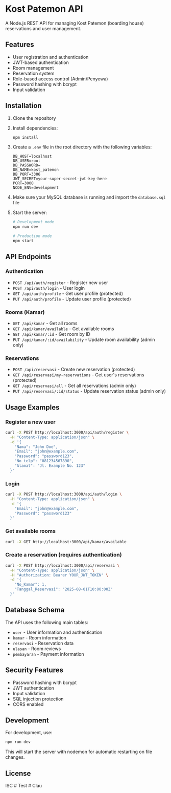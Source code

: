 # Kost Patemon API

A Node.js REST API for managing Kost Patemon (boarding house) reservations and user management.

## Features

- User registration and authentication
- JWT-based authentication
- Room management
- Reservation system
- Role-based access control (Admin/Penyewa)
- Password hashing with bcrypt
- Input validation

## Installation

1. Clone the repository
2. Install dependencies:

   ```bash
   npm install
   ```

3. Create a `.env` file in the root directory with the following variables:

   ```env
   DB_HOST=localhost
   DB_USER=root
   DB_PASSWORD=
   DB_NAME=kost_patemon
   DB_PORT=3306
   JWT_SECRET=your-super-secret-jwt-key-here
   PORT=3000
   NODE_ENV=development
   ```

4. Make sure your MySQL database is running and import the `database.sql` file

5. Start the server:

   ```bash
   # Development mode
   npm run dev

   # Production mode
   npm start
   ```

## API Endpoints

### Authentication

- `POST /api/auth/register` - Register new user
- `POST /api/auth/login` - User login
- `GET /api/auth/profile` - Get user profile (protected)
- `PUT /api/auth/profile` - Update user profile (protected)

### Rooms (Kamar)

- `GET /api/kamar` - Get all rooms
- `GET /api/kamar/available` - Get available rooms
- `GET /api/kamar/:id` - Get room by ID
- `PUT /api/kamar/:id/availability` - Update room availability (admin only)

### Reservations

- `POST /api/reservasi` - Create new reservation (protected)
- `GET /api/reservasi/my-reservations` - Get user's reservations (protected)
- `GET /api/reservasi/all` - Get all reservations (admin only)
- `PUT /api/reservasi/:id/status` - Update reservation status (admin only)

## Usage Examples

### Register a new user

```bash
curl -X POST http://localhost:3000/api/auth/register \
  -H "Content-Type: application/json" \
  -d '{
    "Nama": "John Doe",
    "Email": "john@example.com",
    "Password": "password123",
    "No_telp": "081234567890",
    "Alamat": "Jl. Example No. 123"
  }'
```

### Login

```bash
curl -X POST http://localhost:3000/api/auth/login \
  -H "Content-Type: application/json" \
  -d '{
    "Email": "john@example.com",
    "Password": "password123"
  }'
```

### Get available rooms

```bash
curl -X GET http://localhost:3000/api/kamar/available
```

### Create a reservation (requires authentication)

```bash
curl -X POST http://localhost:3000/api/reservasi \
  -H "Content-Type: application/json" \
  -H "Authorization: Bearer YOUR_JWT_TOKEN" \
  -d '{
    "No_Kamar": 1,
    "Tanggal_Reservasi": "2025-08-01T10:00:00Z"
  }'
```

## Database Schema

The API uses the following main tables:

- `user` - User information and authentication
- `kamar` - Room information
- `reservasi` - Reservation data
- `ulasan` - Room reviews
- `pembayaran` - Payment information

## Security Features

- Password hashing with bcrypt
- JWT authentication
- Input validation
- SQL injection protection
- CORS enabled

## Development

For development, use:

```bash
npm run dev
```

This will start the server with nodemon for automatic restarting on file changes.

## License

ISC
#   T e s t  
 #   C l a u  
 